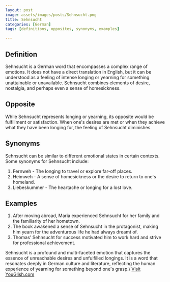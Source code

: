 ```yaml
---
layout: post
image: assets/images/posts/Sehnsucht.png
title: Sehnsucht
categories: [German]
tags: [definitions, opposites, synonyms, examples]

---
```


## Definition

Sehnsucht is a German word that encompasses a complex range of emotions. It does not have a direct translation in English, but it can be understood as a feeling of intense longing or yearning for something unattainable or unavailable. Sehnsucht combines elements of desire, nostalgia, and perhaps even a sense of homesickness.

## Opposite

While Sehnsucht represents longing or yearning, its opposite would be fulfillment or satisfaction. When one's desires are met or when they achieve what they have been longing for, the feeling of Sehnsucht diminishes.

## Synonyms

Sehnsucht can be similar to different emotional states in certain contexts. Some synonyms for Sehnsucht include:

1. Fernweh - The longing to travel or explore far-off places.
2. Heimweh - A sense of homesickness or the desire to return to one's homeland.
3. Liebeskummer - The heartache or longing for a lost love.

## Examples

1. After moving abroad, Maria experienced Sehnsucht for her family and the familiarity of her hometown.
2. The book awakened a sense of Sehnsucht in the protagonist, making him yearn for the adventurous life he had always dreamt of.
3. Thomas' Sehnsucht for success motivated him to work hard and strive for professional achievement.

Sehnsucht is a profound and multi-faceted emotion that captures the essence of unreachable desires and unfulfilled longings. It is a word that resonates deeply in German culture and literature, reflecting the human experience of yearning for something beyond one's grasp.\ <a id="yg-widget-0" class="youglish-widget" data-query="Sehnsucht" data-lang="german" data-components="8412" data-auto-start="0" data-bkg-color="theme_light" data-title="How%20to%20pronounce%20Sehnsucht%20in%20German"  rel="nofollow" href="https://youglish.com">Visit YouGlish.com</a><script async src="https://youglish.com/public/emb/widget.js" charset="utf-8"></script>